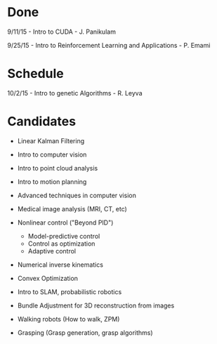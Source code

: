# Done
9/11/15 - Intro to CUDA - J. Panikulam

9/25/15 - Intro to Reinforcement Learning and Applications - P. Emami


# Schedule

10/2/15 - Intro to genetic Algorithms - R. Leyva

# Candidates
* Linear Kalman Filtering

* Intro to computer vision

* Intro to point cloud analysis

* Intro to motion planning

* Advanced techniques in computer vision

* Medical image analysis (MRI, CT, etc)

* Nonlinear control ("Beyond PID")
    * Model-predictive control
    * Control as optimization
    * Adaptive control

* Numerical inverse kinematics

* Convex Optimization

* Intro to SLAM, probabilistic robotics

* Bundle Adjustment for 3D reconstruction from images

* Walking robots (How to walk, ZPM)

* Grasping (Grasp generation, grasp algorithms)